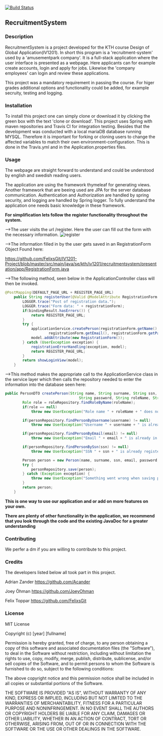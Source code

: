 [![Build Status](https://travis-ci.org/FelixsGit/IV1201-Project.svg?branch=master)](https://travis-ci.org/FelixsGit/IV1201-Project)

## RecruitmentSystem

### Description
RecruitmentSystem is a project developed for the KTH course Design of Global Application(IV1201). 
In short this program is a 'recruitment-system' used by a 'amusementpark company'. 
It is a full-stack application where the user interface is presented as a webpage. Here applicants can for example create accounts, login 
and apply for jobs. Likewise the 'company employees' can login and review these applications.

This project was a mandatory requirement in passing the course. For higer grades additional options and 
functionality could be added, for example secruity, testing and logging. 

### Installation
To install this project one can simply clone or download it by clicking the green box with the text 'clone or download'.
This project uses Spring with maven repositories and Travis CI for integration testing. Besides that the development 
was conducted with a local mariaDB database running MYSQL. Therefore it is important for forking or cloning users to change the affected 
variables to match their own environment-configuration. This is done in the Travis.yml and in the Application.properties files. 

### Usage
The webpage are straight forward to understand and could be understood by english and swedish reading users. 

The application are using the framework thymeleaf for generating views. Another framework that are beeing used are JPA for the server database communication. Authentication and Authorization are handled by spring security, and logging are handled by Spring logger. To fully understand the application one needs basic knowledge in these framework.

**For simplification lets follow the register functionality throughout the system.**

-->The user visits the url /register.
Here the user can fill out the form with the necessary information.
![register](https://user-images.githubusercontent.com/28272254/53576663-7fed1600-3b74-11e9-9846-65ec9039320c.PNG)

-->The information filled in by the user gets saved in an RegistrationForm Object
Found here: 

https://github.com/FelixsGit/IV1201-Project/blob/master/src/main/java/se/kth/iv1201/recruitmentsystem/presentation/app/RegistrationForm.java

-->The following method, seen below in the ApplicationController class will then be invoked.  

```Java
@PostMapping(DEFAULT_PAGE_URL + REGISTER_PAGE_URL)
    public String registerUser(@Valid @ModelAttribute RegistrationForm registrationForm, BindingResult bindingResult, Model model) {
        LOGGER.trace("Post of registration data.");
        LOGGER.trace("Form data: " + registrationForm);
        if(bindingResult.hasErrors()) {
            return REGISTER_PAGE_URL;
        }
        try {
            applicationService.createPerson(registrationForm.getName(), registrationForm.getSurname(), registrationForm.getSsn(),
                    registrationForm.getEmail(), registrationForm.getPassword(), Role.APPLICANT, registrationForm.getUsername());
            model.addAttribute(new RegistrationForm());
        } catch (UserException exception) {
            registrationErrorHandling(exception, model);
            return REGISTER_PAGE_URL;
        }
        return showLoginView(model);
    }
```
-->This method makes the appropriate call to the ApplicationService class in the service layer which then calls the repository needed to enter the information into the database seen here:

```Java
public PersonDTO createPerson(String name, String surname, String ssn, String email,
                                  String password, String roleName, String username) throws UserException {
        Role role = roleRepository.findRoleByName(roleName);
        if(role == null)
            throw new UserException("Role name " + roleName + " does not exist in database.");

        if(personRepository.findPersonByUsername(username) != null)
            throw new UserException("Username " + username + " is already taken.");

        if(personRepository.findPersonByEmail(email) != null)
            throw new UserException("Email " + email + " is already in use.");

        if(personRepository.findPersonBySsn(ssn) != null)
            throw new UserException("SSN " + ssn + " is already registered.");

        Person person = new Person(name, surname, ssn, email, password, role, username);
        try {
            personRepository.save(person);
        } catch (Exception exception) {
            throw new UserException("Something went wrong when saving profile in database");
        }
        return person;
    }
```
**This is one way to use our application and or add on more features on your own.**

**There are plenty of other functionality in the application, we recommend that you look through the code and the existing JavaDoc for a greater understanding**

### Contributing
We perfer a dm if you are willing to contribute to this project.

### Credits
The developers listed below all took part in this project.

Adrian Zander 
https://github.com/Acander

Joey Öhman 
https://github.com/JoeyOhman

Felix Toppar
https://github.com/FelixsGit

### License
MIT License

Copyright (c) [year] [fullname]

Permission is hereby granted, free of charge, to any person obtaining a copy
of this software and associated documentation files (the "Software"), to deal
in the Software without restriction, including without limitation the rights
to use, copy, modify, merge, publish, distribute, sublicense, and/or sell
copies of the Software, and to permit persons to whom the Software is
furnished to do so, subject to the following conditions:

The above copyright notice and this permission notice shall be included in all
copies or substantial portions of the Software.

THE SOFTWARE IS PROVIDED "AS IS", WITHOUT WARRANTY OF ANY KIND, EXPRESS OR
IMPLIED, INCLUDING BUT NOT LIMITED TO THE WARRANTIES OF MERCHANTABILITY,
FITNESS FOR A PARTICULAR PURPOSE AND NONINFRINGEMENT. IN NO EVENT SHALL THE
AUTHORS OR COPYRIGHT HOLDERS BE LIABLE FOR ANY CLAIM, DAMAGES OR OTHER
LIABILITY, WHETHER IN AN ACTION OF CONTRACT, TORT OR OTHERWISE, ARISING FROM,
OUT OF OR IN CONNECTION WITH THE SOFTWARE OR THE USE OR OTHER DEALINGS IN THE
SOFTWARE.


